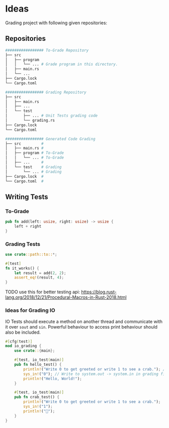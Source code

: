 # Ideas

Grading project with following given repositories:

## Repositories

```py
################# To-Grade Repository 
├── src
│   ├── program
│   │   └── ... # Grade program in this directory.
│   ├── main.rs
│   └── ...
├── Cargo.lock
└── Cargo.toml

################# Grading Repository
├── src
│   ├── main.rs
│   ├── ...
│   └── test
│       ├── ... # Unit Tests grading code
│       └── grading.rs
├── Cargo.lock
└── Cargo.toml

################# Generated Code Grading
├── src         #
│   ├── main.rs #
│   ├── program # To-Grade
│   │   └── ... # To-Grade
│   ├── ...     #
│   └── test    # Grading
│       └── ... # Grading
├── Cargo.lock  #
└── Cargo.toml  #
```

## Writing Tests

### To-Grade 

```rs
pub fn add(left: usize, right: usize) -> usize {
    left + right
}
```

### Grading Tests

```rs
use crate::path::to::*;

#[test]
fn it_works() {
    let result = add(2, 2);
    assert_eq!(result, 4);
}
```

TODO use this for better testing api: https://blog.rust-lang.org/2018/12/21/Procedural-Macros-in-Rust-2018.html

### Ideas for Grading IO

IO Tests should execute a method on another thread and communicate with it over `sout` and `sin`.
Powerful behaviour to access print behaviour should also be included.

```rs
#[cfg(test)]
mod io_grading {
    use crate::{main};

    #[test, io_test(main)]
    pub fn hello_test() {
        println!("Write 0 to get greeted or write 1 to see a crab."); // Assert 
        sys_in!("0"); // Write to system.out -> system.in in grading file
        println!("Hello, World!");
    }

    #[test, io_test(main)]
    pub fn crab_test() {
        println!("Write 0 to get greeted or write 1 to see a crab.");
        sys_in!("1");
        println!("🦀");
    }
}
```